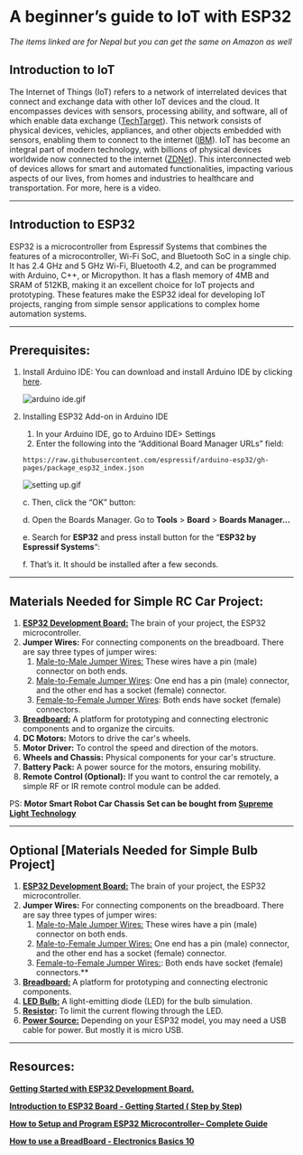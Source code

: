 # A beginner’s guide to IoT with ESP32
<i>  The items linked are for Nepal but you can get the same on Amazon as well</i>

## Introduction to IoT

The Internet of Things (IoT) refers to a network of interrelated devices that connect and exchange data with other IoT devices and the cloud. It encompasses devices with sensors, processing ability, and software, all of which enable data exchange ([TechTarget](https://www.techtarget.com/iotagenda/definition/Internet-of-Things-IoT)). This network consists of physical devices, vehicles, appliances, and other objects embedded with sensors, enabling them to connect to the internet ([IBM](https://www.ibm.com/topics/internet-of-things)). IoT has become an integral part of modern technology, with billions of physical devices worldwide now connected to the internet ([ZDNet](https://www.zdnet.com/article/what-is-the-internet-of-things-everything-you-need-to-know-about-the-iot-right-now/)). This interconnected web of devices allows for smart and automated functionalities, impacting various aspects of our lives, from homes and industries to healthcare and transportation. For more, here is a video. 

---

## Introduction to ESP32

ESP32 is a microcontroller from Espressif Systems that combines the features of a microcontroller, Wi-Fi SoC, and Bluetooth SoC in a single chip. It has 2.4 GHz and 5 GHz Wi-Fi, Bluetooth 4.2, and can be programmed with Arduino, C++, or Micropython. It has a flash memory of 4MB and SRAM of 512KB, making it an excellent choice for IoT projects and prototyping. These features make the ESP32 ideal for developing IoT projects, ranging from simple sensor applications to complex home automation systems.

---

## Prerequisites:

1. Install Arduino IDE: You can download and install Arduino IDE by clicking [here](https://www.arduino.cc/en/software).
    
    ![arduino ide.gif](A%20beginner%E2%80%99s%20guide%20to%20IoT%20with%20ESP32/arduino_ide.gif)
    

1. Installing ESP32 Add-on in Arduino IDE
    1. In your Arduino IDE, go to Arduino IDE> Settings
    2. Enter the following into the “Additional Board Manager URLs” field: 
    
    ```basic
    https://raw.githubusercontent.com/espressif/arduino-esp32/gh-pages/package_esp32_index.json
    ```
    
    ![setting up.gif](A%20beginner%E2%80%99s%20guide%20to%20IoT%20with%20ESP32/setting_up.gif)
    
    c. Then, click the “OK” button:
    
    d. Open the Boards Manager. 
        Go to **Tools** > **Board** > **Boards Manager…**
    
    e. Search for **ESP32** and press install button for the “**ESP32 by Espressif Systems**“:
    
    f. That’s it. It should be installed after a few seconds.
    
---
    

## **Materials Needed for Simple RC Car Project:**

1. <b> [ESP32 Development Board:](https://www.daraz.com.np/products/esp32-development-board-i113427460.html) </b> The brain of your project, the ESP32 microcontroller.
2. **Jumper Wires:** For connecting components on the breadboard. There are  say  three types of jumper wires:
    1. [Male-to-Male Jumper Wires:](https://www.daraz.com.np/products/40pcs-dupont-cable-jumper-wire-cable-male-to-male-1p-1p-254mm-20cm-i106172074.html) These wires have a pin (male) connector on both ends.
    2. [Male-to-Female Jumper Wires](https://www.daraz.com.np/products/male-to-female-connecting-wire-i127943733-s1034975424.html?spm=a2a0e.searchlist.sku.1.3aaa381dVJKTf3&search=1): One end has a pin (male) connector, and the other end has a socket (female) connector.
    3. [Female-to-Female Jumper Wires](https://www.daraz.com.np/products/female-to-female-dupont-jumper-wiresper-10-pcs-i122735612-s1033372100.html?spm=a2a0e.searchlist.sku.1.25e66d91t8i3h8&search=1): Both ends have socket (female) connectors.
3. <b> [Breadboard:](https://www.daraz.com.np/products/breadboard-small-400pts-i105462602-s1027189794.html?spm=a2a0e.searchlist.sku.5.171b162etyBUMx&search=1)</b> A platform for prototyping and connecting electronic components and to organize the circuits. 
4. **DC Motors:** Motors to drive the car's wheels.
5. **Motor Driver:** To control the speed and direction of the motors.
6. **Wheels and Chassis:** Physical components for your car's structure.
7. **Battery Pack:** A power source for the motors, ensuring mobility.
8. **Remote Control (Optional):** If you want to control the car remotely, a simple RF or IR remote control module can be added.

PS: **Motor Smart Robot Car Chassis Set can be bought from [Supreme Light Technology](https://maps.app.goo.gl/aZk16LLR5g8wJSJt9)**

---

## **Optional [Materials Needed for Simple Bulb Project]**

1. <b> [ESP32 Development Board:](https://www.daraz.com.np/products/esp32-development-board-i113427460.html) </b> The brain of your project, the ESP32 microcontroller.
2. **Jumper Wires:** For connecting components on the breadboard. There are  say  three types of jumper wires:
    1. [Male-to-Male Jumper Wires:](https://www.daraz.com.np/products/40pcs-dupont-cable-jumper-wire-cable-male-to-male-1p-1p-254mm-20cm-i106172074.html) These wires have a pin (male) connector on both ends.
    2. [Male-to-Female Jumper Wires:](https://www.daraz.com.np/products/male-to-female-connecting-wire-i127943733-s1034975424.html?spm=a2a0e.searchlist.sku.1.3aaa381dVJKTf3&search=1) One end has a pin (male) connector, and the other end has a socket (female) connector.
    3. [Female-to-Female Jumper Wires:](https://www.daraz.com.np/products/female-to-female-dupont-jumper-wiresper-10-pcs-i122735612-s1033372100.html?spm=a2a0e.searchlist.sku.1.25e66d91t8i3h8&search=1): Both ends have socket (female) connectors.**
3. <b> [Breadboard:](https://www.daraz.com.np/products/breadboard-small-400pts-i105462602-s1027189794.html?spm=a2a0e.searchlist.sku.5.171b162etyBUMx&search=1) </b> A platform for prototyping and connecting electronic components.
4. <b> [LED Bulb:](https://www.daraz.com.np/products/led-5mm-mix-colors-pack-of-50-pcs-i104978871-s1026558433.html?&search=0?spm=a2a0e.pdp.recommend_2.5.3cf21cefsZn8xl&mp=1&scm=1007.38553.252219.0&clickTrackInfo=a79cdbed-2eb2-4c29-9c92-73fa6b6e95fe__104978871__10000489__cate__372903__0.12584627__0.12584627__0.0__0.0__0.0__0.0633163__4__null__null__null__null__null__null____130.0__0.03076923076923077__4.59375__64__126.0__273165,294830,323495,332334,338926,339834,390289,470812,515824,537206__null__null__null__3650.16544_955.3632_4559.21183__null__28556__null__0.0__0.0________null__null)</b> A light-emitting diode (LED) for the bulb simulation.
5. <b> [Resistor](https://www.daraz.com.np/products/ldr-sensor-3pcs-light-dependent-resistor-sensor-set-of-3-light-controlled-variable-resistor-photosensitive-sensor-3-pcs-i104074268-s1024874902.html?spm=a2a0e.searchlist.sku.2.19bb55b1f4rVCW&search=1):</b> To limit the current flowing through the LED.
6. <b> [Power Source:](https://www.daraz.com.np/products/metal-micro-usb-cable-i21133.html)</b> Depending on your ESP32 model, you may need a USB cable for power. But mostly it is micro USB.

---

## **Resources:** 

**[Getting Started with ESP32 Development Board.](https://www.youtube.com/watch?v=OXjNLBTY8So)**

**[Introduction to ESP32 Board - Getting Started ( Step by Step)](https://www.youtube.com/watch?v=aLEKiGNfHZw)**

**[How to Setup and Program ESP32 Microcontroller– Complete Guide](https://www.youtube.com/watch?v=AitCKcyjHuQ)**

**[How to use a BreadBoard - Electronics Basics 10](https://www.youtube.com/watch?v=fq6U5Y14oM4)**
